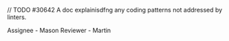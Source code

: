 // TODO #30642 A doc explainisdfng any coding patterns not addressed by linters.

Assignee - Mason
Reviewer - Martin
